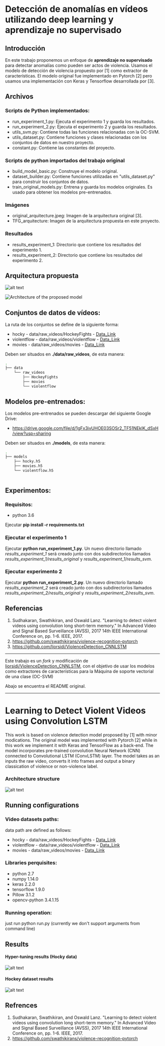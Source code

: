 # Detección de anomalías en vídeos utilizando deep learning y aprendizaje no supervisado

## Introducción
En este trabajo proponemos un enfoque de **aprendizaje no supervisado** para detectar anomalías como pueden ser actos de violencia. Usamos el modelo de detección de violencia propuesto por [1] como extractor de características. El modelo original fue implementado en Pytorch [2] pero usamos una implementación con Keras y Tensorflow desarrollada por [3].


## Archivos
### Scripts de Python implementados:
- run_experiment_1.py: Ejecuta el experimento 1 y guarda los resultados.
- run_experiment_2.py: Ejecuta el experimento 2 y guarda los resultados.
- utils_svm.py: Contiene todas las funciones relacionadas con la OC-SVM.
- utils_dataset.py: Contiene funciones y clases relacionadas con los conjuntos de datos en nuestro proyecto.
- constant.py: Contiene las constantes del proyecto.

### Scripts de python importados del trabajo original
- build_model_basic.py: Construye el modelo original.
- dataset_builder.py: Contiene funciones utilizadas en "utils_dataset.py" para construir los conjuntos de datos.
- train_original_models.py: Entrena y guarda los modelos originales. Es usado para obtener los modelos pre-entrenados.


### Imágenes
- original_arquitecture.jpeg: Imagen de la arquitectura original [3].
- TFG_arquitecture: Imagen de la arquitectura propuesta en este proyecto.

### Resultados
- results_experiment_1: Directorio que contiene los resultados del experimento 1.
- results_experiment_2: Directorio que contiene los resultados del experimento 2.

## Arquitectura propuesta
![alt text](https://github.com/jrodriguez98/ViolenceDetection_CNNLSTM/blob/master/images/TFG_architecture.png)

![Architecture of the proposed model](https://github.com/jrodriguez98/ViolenceDetection_CNNLSTM/blob/master/images/TFG_architecture.png?raw=True)

## Conjuntos de datos de vídeos:
La ruta de los conjuntos se define de la siguiente forma:
- hocky - data/raw_videos/HockeyFights - [Data_Link](http://academictorrents.com/details/38d9ed996a5a75a039b84cf8a137be794e7cee89/tech)
- violentflow - data/raw_videos/violentflow - [Data_Link](https://www.openu.ac.il/home/hassner/data/violentflows/)
- movies - data/raw_videos/movies - [Data_Link](http://academictorrents.com/details/70e0794e2292fc051a13f05ea6f5b6c16f3d3635)

Deben ser situados en **./data/raw_videos**, de esta manera:

```bash
.
├── data
    └── raw_videos
        ├── HockeyFights
        ├── movies
        └── violentflow      

```

## Modelos pre-entrenados:
Los modelos pre-entrenados se pueden descargar del siguiente Google Drive:
- https://drive.google.com/file/d/1gFx3ivUHOE03SOSr2_TF51NEkIK_dSxH/view?usp=sharing

Deben ser situados en **./models**, de esta manera:

```bash
.
├── models
    ├── hocky.h5
    ├── movies.h5
    └── violentflow.h5
    

```

## Experimentos:
### Requisitos:
- python 3.6

Ejecutar **pip install -r requirements.txt**

### Ejecutar el experimento 1
Ejecutar **python run_experiment_1.py**. Un nuevo directorio llamado *results_experiment_1* será creado junto con dos subdirectorios llamados *results_experiment_1/results_original* y *results_experiment_1/results_svm*.

### Ejecutar experimento 2
Ejecutar **python run_experiment_2.py**. Un nuevo directorio llamado *results_experiment_2* será creado junto con dos subdirectorios llamados *results_experiment_2/results_original* y *results_experiment_2/results_svm*.

## Referencias
1. Sudhakaran, Swathikiran, and Oswald Lanz. "Learning to detect violent videos
using convolution long short-term memory." In Advanced Video and Signal Based
Surveillance (AVSS), 2017 14th IEEE International Conference on, pp. 1-6. IEEE, 2017.
2. https://github.com/swathikirans/violence-recognition-pytorch
3. https://github.com/liorsidi/ViolenceDetection_CNNLSTM

------------------------

Este trabajo es un *fork* y modificación de [liorsidi/ViolenceDetection_CNNLSTM](https://github.com/liorsidi/ViolenceDetection_CNNLSTM), con el objetivo de usar los modelos como extractores de características para la Máquina de soporte vectorial de una clase (OC-SVM)

Abajo se encuentra el README original.

------------------------

# Learning to Detect Violent Videos using Convolution LSTM

This work is based on violence detection model proposed by [1] with minor modications.
The original model was implemented with Pytorch [2] while in this work we implement it with Keras and TensorFlow as a back-end. 
The model incorporates pre-trained convolution Neural Network (CNN) connected to Convolutional LSTM (ConvLSTM) layer.
The model takes as an inputs the raw video, converts it into frames and output a binary classication of violence or non-violence label.

### Architecture structure
![alt text](https://github.com/liorsidi/ViolenceDetection_CNNLSTM/blob/master/images/Architecture.jpeg)


## Running configurations
### Video datasets paths:
data path are defined as follows:
- hocky - data/raw_videos/HockeyFights - [Data_Link](http://academictorrents.com/details/38d9ed996a5a75a039b84cf8a137be794e7cee89/tech)
- violentflow - data/raw_videos/violentflow - [Data_Link](https://www.openu.ac.il/home/hassner/data/violentflows/)
- movies - data/raw_videos/movies - [Data_Link](http://academictorrents.com/details/70e0794e2292fc051a13f05ea6f5b6c16f3d3635)

### Libraries perquisites:
- python 2.7
- numpy 1.14.0
- keras 2.2.0
- tensorflow 1.9.0
- Pillow 3.1.2
- opencv-python 3.4.1.15

### Running operation:
just run python run.py
(currently we don't support arguments from command line)

## Results
#### Hyper-tuning results (Hocky data)
![alt text](https://github.com/liorsidi/ViolenceDetection_CNNLSTM/blob/master/images/hyperparameters_results.JPG)

#### Hockey dataset results
![alt text](https://github.com/liorsidi/ViolenceDetection_CNNLSTM/blob/master/images/Hockey_results.png)

## Refrences
1. Sudhakaran, Swathikiran, and Oswald Lanz. "Learning to detect violent videos
using convolution long short-term memory." In Advanced Video and Signal Based
Surveillance (AVSS), 2017 14th IEEE International Conference on, pp. 1-6. IEEE, 2017.
2. https://github.com/swathikirans/violence-recognition-pytorch
